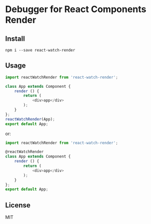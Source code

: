 # Debugger for React Components Render

## Install
`npm i --save react-watch-render`

## Usage
```javascript
import reactWatchRender from 'react-watch-render';

class App extends Component {
    render () {
        return (
            <div>app</div>
        );
    }
};
reactWatchRender(App);
export default App;

```

or:

```javascript
import reactWatchRender from 'react-watch-render';

@reactWatchRender
class App extends Component {
    render () {
        return (
            <div>app</div>
        );
    }
};
export default App;
```

## License
MIT
